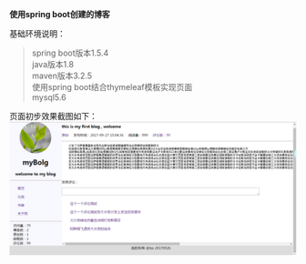 **使用spring boot创建的博客**<br/>

基础环境说明：
>spring boot版本1.5.4<br/>
>java版本1.8<br/>
>maven版本3.2.5<br/>
>使用spring boot结合thymeleaf模板实现页面<br/>
>mysql5.6<br/>

页面初步效果截图如下：
![页面布局截图](images/buju1.png)